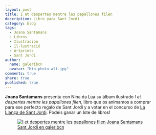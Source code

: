 ```yaml
---
layout: post
title: I et despertes mentre les papallones filen
description: Libro para Sant Jordi
category: blog
tags: 
  - Joana Santamans
  - Libros
  - Ilustración
  - Il·lustració
  - Artprints
  - Sant Jordi
author: 
  name: galeribcn
  avatar: "bio-photo-alt.jpg"
comments: true
share: true
published: true
---
```


**Joana Santamans** presenta con Nina da Lua su álbum ilustrado _I et despertes mentre les papallones filen_, libro que os animamos a comprar para ese perfecto regalo de Sant Jordi y a votar en el concurso de [La Llança de Sant Jordi](http://shar.es/1fPcBL "La Llança de Sant Jordi"). Podeis ganar un lote de libros!  
<figure>
	<a href="/images/Captura.JPG"><img src="/images/Captura.JPG.jpg" alt="I et despertes mentre les papallones filen Joana Santamans Sant Jordi en galeribcn"></a>
